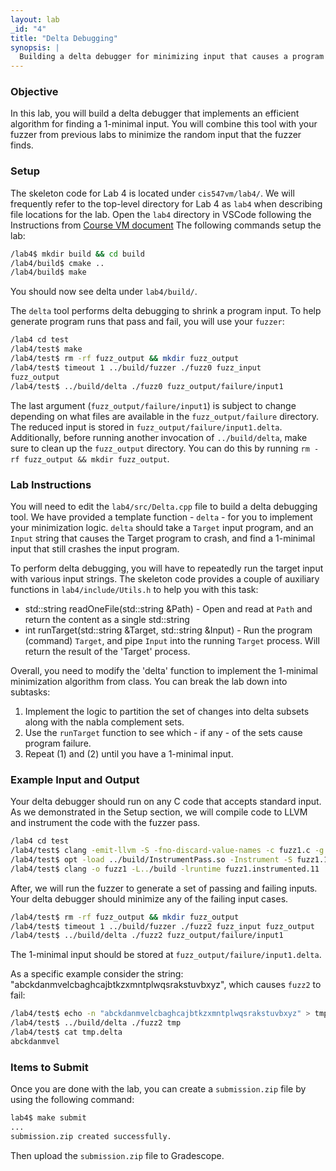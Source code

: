 ```yaml
---
layout: lab
_id: "4"
title: "Delta Debugging"
synopsis: |
  Building a delta debugger for minimizing input that causes a program to crash.
---
```


### Objective
In this lab, you will build a delta debugger that implements an efficient algorithm for finding a 1-minimal input. You will combine this tool with your fuzzer from previous labs to minimize the random input that the fuzzer finds.

### Setup
The skeleton code for Lab 4 is located under `cis547vm/lab4/`. We will frequently refer to the top-level directory for Lab 4 as `lab4` when describing file locations for the lab. 
Open the `lab4` directory in VSCode following the Instructions from [Course VM document][course-vm-doc]
The following commands setup the lab:

```sh
/lab4$ mkdir build && cd build
/lab4/build$ cmake ..
/lab4/build$ make
```

You should now see delta under `lab4/build/`.

The `delta` tool performs delta debugging to shrink a program input. To help generate program runs that pass and fail, you will use your `fuzzer`:

```sh
/lab4 cd test
/lab4/test$ make
/lab4/test$ rm -rf fuzz_output && mkdir fuzz_output
/lab4/test$ timeout 1 ../build/fuzzer ./fuzz0 fuzz_input
fuzz_output
/lab4/test$ ../build/delta ./fuzz0 fuzz_output/failure/input1
```

The last argument (`fuzz_output/failure/input1`) is subject to change depending on what files are available in the `fuzz_output/failure` directory. The reduced input is stored in `fuzz_output/failure/input1.delta`. Additionally, before running another invocation of `../build/delta`, make sure to clean up the `fuzz_output` directory. You can do this by running `rm -rf fuzz_output && mkdir fuzz_output`.

### Lab Instructions

You will need to edit the `lab4/src/Delta.cpp` file to build a delta debugging tool. We have provided a template function - `delta` - for you to implement your minimization logic. `delta` should take a `Target` input program, and an `Input` string that causes the Target program to crash, and find a 1-minimal input that still crashes the input program.

To perform delta debugging, you will have to repeatedly run the target input with various input strings. The skeleton code provides a couple of auxiliary functions in `lab4/include/Utils.h` to help you with this task:

   - std::string readOneFile(std::string &Path)
    - Open and read at `Path` and return the content as a single std::string
   - int runTarget(std::string &Target, std::string &Input)
    - Run the program (command) `Target`, and pipe `Input` into the running `Target` process. Will return the result of the 'Target' process.

Overall, you need to modify the 'delta' function to implement the 1-minimal minimization algorithm from class. You can break the lab down into subtasks:

   1. Implement the logic to partition the set of changes into delta subsets along with the nabla complement sets.
   2. Use the `runTarget` function to see which - if any - of the sets cause program failure.
   3. Repeat (1) and (2) until you have a 1-minimal input.

### Example Input and Output

Your delta debugger should run on any C code that accepts standard input. As we demonstrated in the Setup section, we will compile code to LLVM and instrument the code with the fuzzer pass.

```sh
/lab4 cd test
/lab4/test$ clang -emit-llvm -S -fno-discard-value-names -c fuzz1.c -g
/lab4/test$ opt -load ../build/InstrumentPass.so -Instrument -S fuzz1.11 -o fuzz1.instrumented.11
/lab4/test$ clang -o fuzz1 -L../build -lruntime fuzz1.instrumented.11
```

After, we will run the fuzzer to generate a set of passing and failing inputs. Your delta debugger should minimize any of the failing input cases.

```sh
/lab4/test$ rm -rf fuzz_output && mkdir fuzz_output
/lab4/test$ timeout 1 ../build/fuzzer ./fuzz2 fuzz_input fuzz_output
/lab4/test$ ../build/delta ./fuzz2 fuzz_output/failure/input1
```

The 1-minimal input should be stored at `fuzz_output/failure/input1.delta`.

As a specific example consider the string: "abckdanmvelcbaghcajbtkzxmntplwqsrakstuvbxyz", which causes `fuzz2` to fail:

```sh
/lab4/test$ echo -n "abckdanmvelcbaghcajbtkzxmntplwqsrakstuvbxyz" > tmp
/lab4/test$ ../build/delta ./fuzz2 tmp
/lab4/test$ cat tmp.delta
abckdanmvel
```

### Items to Submit

Once you are done with the lab, you can create a `submission.zip` file by using the following command:

```sh
lab4$ make submit
...
submission.zip created successfully.
```
Then upload the `submission.zip` file to Gradescope.

[course-vm-doc]: https://cis.upenn.edu/~cis547/vm.doc